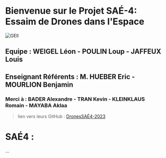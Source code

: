 # Bienvenue sur le Projet SAÉ-4: Essaim de Drones dans l'Espace

![GEII](https://github.com/SAE3L/DroneSAE4/assets/166382420/13aec9f0-90d7-46fa-95e5-4bf89ecafc02)

## Equipe : WEIGEL Léon - POULIN Loup - JAFFEUX Louis
## Enseignant Référents : M. HUEBER Eric - MOURLION Benjamin

### Merci à : BADER Alexandre - TRAN Kevin - KLEINKLAUS Romain - MAYABA Aklaa
> lien vers leurs GitHub : [DronesSAÉ4-2023](https://github.com/arduilex/SAE4_drone?tab=readme-ov-file)

# **SAÉ4 :**
...
